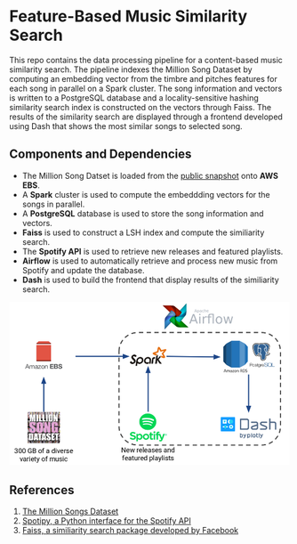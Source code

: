 # Feature-Based Music Similarity Search
This repo contains the data processing pipeline for a content-based music similarity search. The pipeline indexes the Million Song Dataset by computing an embedding vector from the timbre and pitches features for each song in parallel on a Spark cluster. The song information and vectors is written to a PostgreSQL database and a locality-sensitive hashing similarity search index is constructed on the vectors through Faiss. The results of the similarity search are displayed through a frontend developed using Dash that shows the most similar songs to selected song.

## Components and Dependencies
- The Million Song Datset is loaded from the [public snapshot](https://aws.amazon.com/datasets/million-song-dataset/) onto **AWS EBS**.
- A **Spark** cluster is used to compute the embeddding vectors for the songs in parallel.
- A **PostgreSQL** database is used to store the song information and vectors.
- **Faiss** is used to construct a LSH index and compute the similiarity search.
- The **Spotify API** is used to retrieve new releases and featured playlists.
- **Airflow** is used to automatically retrieve and process new music from Spotify and update the database.
- **Dash** is used to build the frontend that display results of the similiarity search.

![tech_stack](imgs/tech_stack.png)

## References
1. [The Million Songs Dataset](http://millionsongdataset.com/)
2. [Spotipy, a Python interface for the Spotify API](https://github.com/plamere/spotipy)
3. [Faiss, a similiarity search package developed by Facebook](https://github.com/facebookresearch/faiss)
